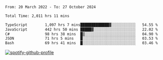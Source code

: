 <!--START_SECTION:waka-->

```txt
From: 20 March 2022 - To: 27 October 2024

Total Time: 2,011 hrs 11 mins

TypeScript        1,097 hrs 7 mins█████████████▓░░░░░░░░░░░   54.55 %
JavaScript        442 hrs 50 mins █████▓░░░░░░░░░░░░░░░░░░░   22.02 %
C#                98 hrs 38 mins  █▒░░░░░░░░░░░░░░░░░░░░░░░   04.90 %
JSON              71 hrs 5 mins   █░░░░░░░░░░░░░░░░░░░░░░░░   03.53 %
Bash              69 hrs 41 mins  █░░░░░░░░░░░░░░░░░░░░░░░░   03.46 %
```

<!--END_SECTION:waka-->
[![spotify-github-profile](https://spotify-github-profile.vercel.app/api/view?uid=c00zprrvy9xiloa9qnco3hmng&cover_image=true&theme=novatorem&show_offline=false&background_color=121212&bar_color=53b14f&bar_color_cover=false)](https://spotify-github-profile.vercel.app/api/view?uid=c00zprrvy9xiloa9qnco3hmng&redirect=true)



